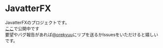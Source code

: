 JavatterFX
==========

JavatterFXのプロジェクトです。<br>
<a href="http://www1221uj.sakura.ne.jp/javatter/">ここ</a>で公開中です<br>
要望やバグ報告があれば<a href="https://twitter.com/orekyuu">@orekyuu</a>にリプを送るかIssuesをいただけると嬉しいです。<br>
